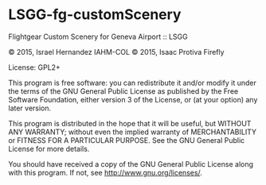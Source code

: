 LSGG-fg-customScenery
=====================

Flightgear Custom Scenery for Geneva Airport :: LSGG

:copyright: 2015, Israel Hernandez IAHM-COL
:copyright: 2015, Isaac Protiva Firefly

License: GPL2+

This program is free software: you can redistribute it and/or modify
it under the terms of the GNU General Public License as published by
the Free Software Foundation, either version 3 of the License, or
(at your option) any later version.

This program is distributed in the hope that it will be useful,
but WITHOUT ANY WARRANTY; without even the implied warranty of
MERCHANTABILITY or FITNESS FOR A PARTICULAR PURPOSE.  See the
GNU General Public License for more details.

You should have received a copy of the GNU General Public License
along with this program.  If not, see <http://www.gnu.org/licenses/>.
